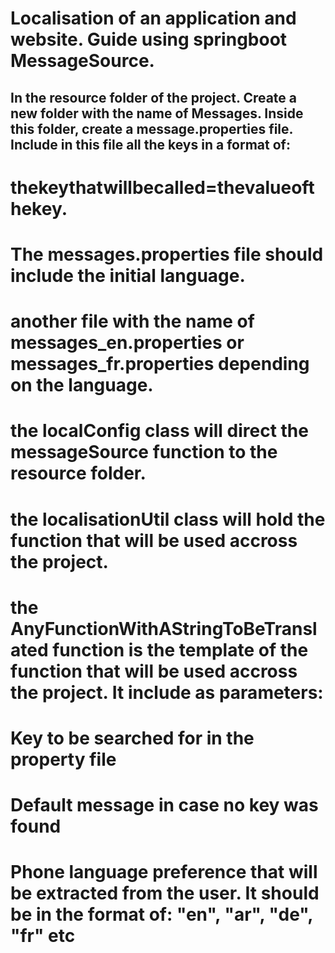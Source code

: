 # Localisation of an application and website. Guide using springboot MessageSource.

## In the resource folder of the project. Create a new folder with the name of Messages. Inside this folder, create a message.properties file. Include in this file all the keys in a format of:
# thekeythatwillbecalled=thevalueofthekey.


# The messages.properties file should include the initial language.
# another file with the name of messages_en.properties or messages_fr.properties depending on the language.

# the localConfig class will direct the messageSource function to the resource folder.

# the localisationUtil class will hold the function that will be used accross the project.

# the AnyFunctionWithAStringToBeTranslated function is the template of the function that will be used accross the project. It include as parameters:
# Key to be searched for in the property file
# Default message in case no key was found
# Phone language preference that will be extracted from the user. It should be in the format of: "en", "ar", "de", "fr" etc
